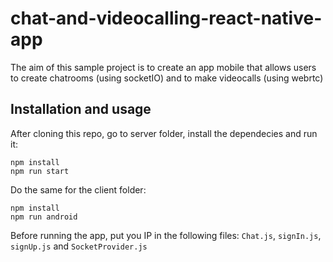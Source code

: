 # chat-and-videocalling-react-native-app
The aim of this sample project is to create an app mobile that allows users to create chatrooms (using socketIO) and to make videocalls (using webrtc)

## Installation and usage

After cloning this repo, go to server folder, install the dependecies and run it:
```console
npm install
npm run start
```

Do the same for the client folder:
```console
npm install
npm run android
```

Before running the app, put you IP in the following files: ```Chat.js```, ```signIn.js```, ```signUp.js``` and ```SocketProvider.js```
